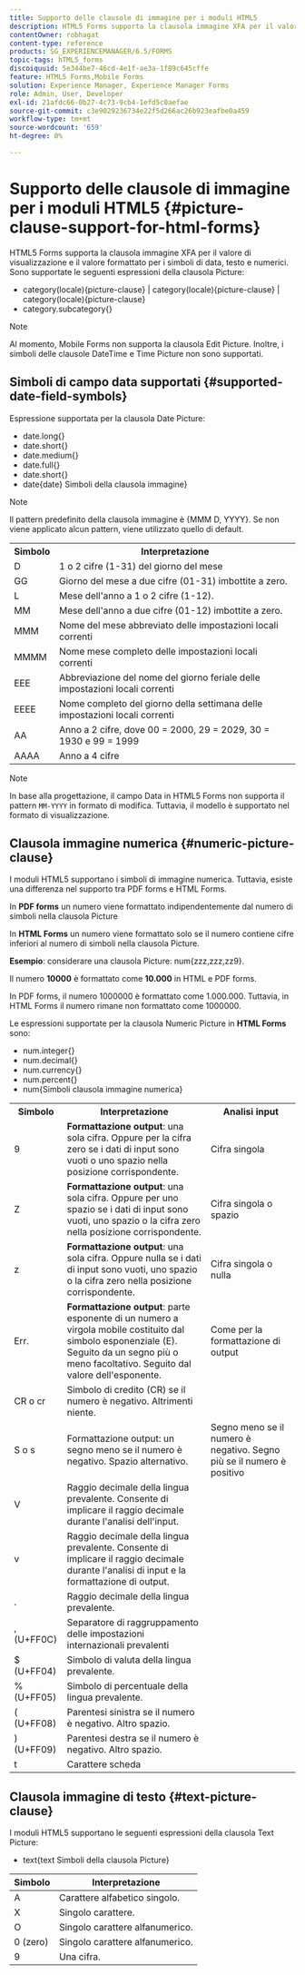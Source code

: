 ```yaml
---
title: Supporto delle clausole di immagine per i moduli HTML5
description: HTML5 Forms supporta la clausola immagine XFA per il valore di visualizzazione e il valore formattato per i simboli di data, testo e numerici.
contentOwner: robhagat
content-type: reference
products: SG_EXPERIENCEMANAGER/6.5/FORMS
topic-tags: hTML5_forms
discoiquuid: 5e344be7-46cd-4e1f-ae3a-1f89c645cffe
feature: HTML5 Forms,Mobile Forms
solution: Experience Manager, Experience Manager Forms
role: Admin, User, Developer
exl-id: 21afdc66-0b27-4c73-9cb4-1efd5c0aefae
source-git-commit: c3e9029236734e22f5d266ac26b923eafbe0a459
workflow-type: tm+mt
source-wordcount: '659'
ht-degree: 0%

---
```


# Supporto delle clausole di immagine per i moduli HTML5 {#picture-clause-support-for-html-forms}

HTML5 Forms supporta la clausola immagine XFA per il valore di visualizzazione e il valore formattato per i simboli di data, testo e numerici. Sono supportate le seguenti espressioni della clausola Picture:

* category(locale){picture-clause} | category(locale){picture-clause} | category(locale){picture-clause}
* category.subcategory{}

>[!NOTE]
>
>Al momento, Mobile Forms non supporta la clausola Edit Picture. Inoltre, i simboli delle clausole DateTime e Time Picture non sono supportati.

## Simboli di campo data supportati {#supported-date-field-symbols}

Espressione supportata per la clausola Date Picture:

* date.long{}
* date.short{}
* date.medium{}
* date.full{}
* date.short{}
* date{date} Simboli della clausola immagine}

>[!NOTE]
>
>Il pattern predefinito della clausola immagine è {MMM D, YYYY}. Se non viene applicato alcun pattern, viene utilizzato quello di default.

<table>
 <tbody>
  <tr>
   <th><strong>Simbolo</strong></th>
   <th>Interpretazione</th>
  </tr>
  <tr>
   <td>D</td>
   <td>1 o 2 cifre (1-31) del giorno del mese</td>
  </tr>
  <tr>
   <td>GG</td>
   <td>Giorno del mese a due cifre (01-31) imbottite a zero.<br /> </td>
  </tr>
  <tr>
   <td>L</td>
   <td>Mese dell'anno a 1 o 2 cifre (1-12).<br /> </td>
  </tr>
  <tr>
   <td>MM</td>
   <td>Mese dell'anno a due cifre (01-12) imbottite a zero.<br /> </td>
  </tr>
  <tr>
   <td>MMM</td>
   <td>Nome del mese abbreviato delle impostazioni locali correnti<br /> </td>
  </tr>
  <tr>
   <td>MMMM</td>
   <td>Nome mese completo delle impostazioni locali correnti<br /> </td>
  </tr>
  <tr>
   <td>EEE</td>
   <td>Abbreviazione del nome del giorno feriale delle impostazioni locali correnti<br /> </td>
  </tr>
  <tr>
   <td>EEEE</td>
   <td>Nome completo del giorno della settimana delle impostazioni locali correnti<br /> </td>
  </tr>
  <tr>
   <td>AA</td>
   <td>Anno a 2 cifre, dove 00 = 2000, 29 = 2029, 30 = 1930 e 99 = 1999<br /> </td>
  </tr>
  <tr>
   <td>AAAA</td>
   <td>Anno a 4 cifre<br /> </td>
  </tr>
 </tbody>
</table>

>[!NOTE]
>
> In base alla progettazione, il campo Data in HTML5 Forms non supporta il pattern `MM-YYYY` in formato di modifica. Tuttavia, il modello è supportato nel formato di visualizzazione.

## Clausola immagine numerica {#numeric-picture-clause}

I moduli HTML5 supportano i simboli di immagine numerica. Tuttavia, esiste una differenza nel supporto tra PDF forms e HTML Forms.

In **PDF forms** un numero viene formattato indipendentemente dal numero di simboli nella clausola Picture

In **HTML Forms** un numero viene formattato solo se il numero contiene cifre inferiori al numero di simboli nella clausola Picture.

**Esempio**: considerare una clausola Picture: num{zzz,zzz,zz9}.

Il numero **10000** è formattato come **10.000** in HTML e PDF forms.

In PDF forms, il numero 1000000 è formattato come 1.000.000. Tuttavia, in HTML Forms il numero rimane non formattato come 1000000.

Le espressioni supportate per la clausola Numeric Picture in **HTML Forms** sono:

* num.integer{}
* num.decimal{}
* num.currency{}
* num.percent{}
* num{Simboli clausola immagine numerica}

<table>
 <tbody>
  <tr>
   <th><strong>Simbolo</strong></th>
   <th><strong>Interpretazione</strong></th>
   <th>Analisi input</th>
  </tr>
  <tr>
   <td>9</td>
   <td><strong>Formattazione output</strong>: una sola cifra. Oppure per la cifra zero se i dati di input sono vuoti o uno spazio nella posizione corrispondente.<br /> </td>
   <td>Cifra singola</td>
  </tr>
  <tr>
   <td>Z</td>
   <td><strong>Formattazione output</strong>: una sola cifra. Oppure per uno spazio se i dati di input sono vuoti, uno spazio o la cifra zero nella posizione corrispondente.<br /> </td>
   <td>Cifra singola o spazio</td>
  </tr>
  <tr>
   <td>z</td>
   <td><strong>Formattazione output</strong>: una sola cifra. Oppure nulla se i dati di input sono vuoti, uno spazio o la cifra zero nella posizione corrispondente.<br /> </td>
   <td>Cifra singola o nulla</td>
  </tr>
  <tr>
   <td>Err.</td>
   <td><strong>Formattazione output</strong>: parte esponente di un numero a virgola mobile costituito dal simbolo esponenziale (E). Seguito da un segno più o meno facoltativo. Seguito dal valore dell'esponente.<br /> </td>
   <td>Come per la formattazione di output</td>
  </tr>
  <tr>
   <td>CR o cr<br /> </td>
   <td>Simbolo di credito (CR) se il numero è negativo. Altrimenti niente.</td>
   <td><br type="_moz" /> </td>
  </tr>
  <tr>
   <td>S o s<br /> </td>
   <td>Formattazione output: un segno meno se il numero è negativo. Spazio alternativo.<br /> </td>
   <td>Segno meno se il numero è negativo. Segno più se il numero è positivo</td>
  </tr>
  <tr>
   <td>V</td>
   <td>Raggio decimale della lingua prevalente. Consente di implicare il raggio decimale durante l'analisi dell'input.</td>
   <td><br type="_moz" /> </td>
  </tr>
  <tr>
   <td>v</td>
   <td>Raggio decimale della lingua prevalente. Consente di implicare il raggio decimale durante l'analisi di input e la formattazione di output.</td>
   <td><br type="_moz" /> </td>
  </tr>
  <tr>
   <td>.</td>
   <td>Raggio decimale della lingua prevalente.</td>
   <td><br type="_moz" /> </td>
  </tr>
  <tr>
   <td>, (U+FF0C)</td>
   <td>Separatore di raggruppamento delle impostazioni internazionali prevalenti</td>
   <td><br type="_moz" /> </td>
  </tr>
  <tr>
   <td>$ (U+FF04)</td>
   <td>Simbolo di valuta della lingua prevalente.</td>
   <td><br type="_moz" /> </td>
  </tr>
  <tr>
   <td>% (U+FF05)</td>
   <td>Simbolo di percentuale della lingua prevalente.</td>
   <td><br type="_moz" /> </td>
  </tr>
  <tr>
   <td>( (U+FF08)</td>
   <td>Parentesi sinistra se il numero è negativo. Altro spazio.</td>
   <td><br type="_moz" /> </td>
  </tr>
  <tr>
   <td>) (U+FF09)</td>
   <td>Parentesi destra se il numero è negativo. Altro spazio.</td>
   <td><br type="_moz" /> </td>
  </tr>
  <tr>
   <td>t</td>
   <td>Carattere scheda</td>
   <td><br type="_moz" /> </td>
  </tr>
 </tbody>
</table>

## Clausola immagine di testo {#text-picture-clause}

I moduli HTML5 supportano le seguenti espressioni della clausola Text Picture:

* text{text Simboli della clausola Picture}

| **Simbolo** | **Interpretazione** |
|---|---|
| A | Carattere alfabetico singolo. |
| X | Singolo carattere. |
| O | Singolo carattere alfanumerico. |
| 0 (zero) | Singolo carattere alfanumerico. |
| 9 | Una cifra. |
